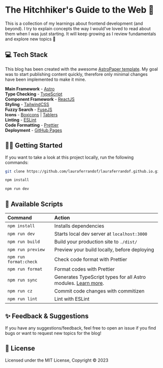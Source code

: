 # The Hitchhiker's Guide to the Web 🚀

This is a collection of my learnings about frontend development (and beyond). I try to explain concepts the way I would've loved to read about them when I was just starting. It will keep growing as I review fundamentals and explore new topics 🌱

## 💻 Tech Stack

This blog has been created with the awesome [AstroPaper template](https://github.com/satnaing/astro-paper). My goal was to start publishing content quickly, therefore only minimal changes have been implemented to make it mine.

**Main Framework** - [Astro](https://astro.build/)  
**Type Checking** - [TypeScript](https://www.typescriptlang.org/)  
**Component Framework** - [ReactJS](https://reactjs.org/)  
**Styling** - [TailwindCSS](https://tailwindcss.com/)  
**Fuzzy Search** - [FuseJS](https://fusejs.io/)  
**Icons** - [Boxicons](https://boxicons.com/) | [Tablers](https://tabler-icons.io/)  
**Linting** - [ESLint](https://eslint.org)  
**Code Formatting** - [Prettier](https://prettier.io/)  
**Deployment** - [GitHub Pages](https://pages.github.com/)

## 👩‍💻 Getting Started

If you want to take a look at this project locally, run the following commands:

```bash
git clone https://github.com/lauraferrandof/lauraferrandof.github.io.git
```

```bash
npm install
```

```bash
npm run dev
```

## 🥷 Available Scripts

| Command                | Action                                                                                                                           |
| :--------------------- | :------------------------------------------------------------------------------------------------------------------------------- |
| `npm install`          | Installs dependencies                                                                                                            |
| `npm run dev`          | Starts local dev server at `localhost:3000`                                                                                      |
| `npm run build`        | Build your production site to `./dist/`                                                                                          |
| `npm run preview`      | Preview your build locally, before deploying                                                                                     |
| `npm run format:check` | Check code format with Prettier                                                                                                  |
| `npm run format`       | Format codes with Prettier                                                                                                       |
| `npm run sync`         | Generates TypeScript types for all Astro modules. [Learn more](https://docs.astro.build/en/reference/cli-reference/#astro-sync). |
| `npm run cz`           | Commit code changes with commitizen                                                                                              |
| `npm run lint`         | Lint with ESLint                                                                                                                 |

## ✨ Feedback & Suggestions

If you have any suggestions/feedback, feel free to open an issue if you find bugs or want to request new topics for the blog!

## 📜 License

Licensed under the MIT License, Copyright © 2023
